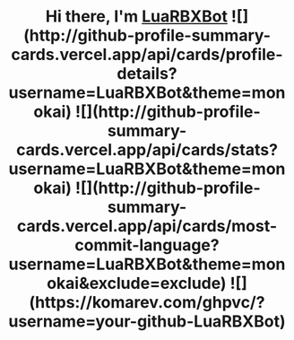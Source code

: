 <h1 align="center">Hi there, I'm <a href="https://vk.com/mtpers" target="_blank">LuaRBXBot</a>
![](http://github-profile-summary-cards.vercel.app/api/cards/profile-details?username=LuaRBXBot&theme=monokai)
![](http://github-profile-summary-cards.vercel.app/api/cards/stats?username=LuaRBXBot&theme=monokai)
![](http://github-profile-summary-cards.vercel.app/api/cards/most-commit-language?username=LuaRBXBot&theme=monokai&exclude=exclude)
![](https://komarev.com/ghpvc/?username=your-github-LuaRBXBot)
